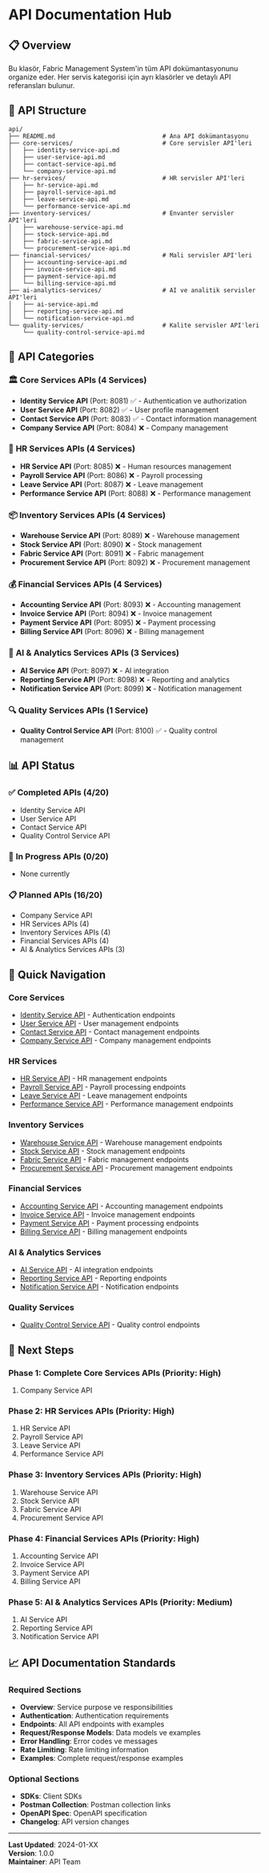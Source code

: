 # API Documentation Hub

## 📋 Overview

Bu klasör, Fabric Management System'in tüm API dokümantasyonunu organize eder. Her servis kategorisi için ayrı klasörler ve detaylı API referansları bulunur.

## 📖 API Structure

```
api/
├── README.md                              # Ana API dokümantasyonu
├── core-services/                         # Core servisler API'leri
│   ├── identity-service-api.md
│   ├── user-service-api.md
│   ├── contact-service-api.md
│   └── company-service-api.md
├── hr-services/                           # HR servisler API'leri
│   ├── hr-service-api.md
│   ├── payroll-service-api.md
│   ├── leave-service-api.md
│   └── performance-service-api.md
├── inventory-services/                    # Envanter servisler API'leri
│   ├── warehouse-service-api.md
│   ├── stock-service-api.md
│   ├── fabric-service-api.md
│   └── procurement-service-api.md
├── financial-services/                    # Mali servisler API'leri
│   ├── accounting-service-api.md
│   ├── invoice-service-api.md
│   ├── payment-service-api.md
│   └── billing-service-api.md
├── ai-analytics-services/                 # AI ve analitik servisler API'leri
│   ├── ai-service-api.md
│   ├── reporting-service-api.md
│   └── notification-service-api.md
└── quality-services/                      # Kalite servisler API'leri
    └── quality-control-service-api.md
```

## 🎯 API Categories

### 🏛️ **Core Services APIs** (4 Services)

- **Identity Service API** (Port: 8081) ✅ - Authentication ve authorization
- **User Service API** (Port: 8082) ✅ - User profile management
- **Contact Service API** (Port: 8083) ✅ - Contact information management
- **Company Service API** (Port: 8084) ❌ - Company management

### 👥 **HR Services APIs** (4 Services)

- **HR Service API** (Port: 8085) ❌ - Human resources management
- **Payroll Service API** (Port: 8086) ❌ - Payroll processing
- **Leave Service API** (Port: 8087) ❌ - Leave management
- **Performance Service API** (Port: 8088) ❌ - Performance management

### 📦 **Inventory Services APIs** (4 Services)

- **Warehouse Service API** (Port: 8089) ❌ - Warehouse management
- **Stock Service API** (Port: 8090) ❌ - Stock management
- **Fabric Service API** (Port: 8091) ❌ - Fabric management
- **Procurement Service API** (Port: 8092) ❌ - Procurement management

### 💰 **Financial Services APIs** (4 Services)

- **Accounting Service API** (Port: 8093) ❌ - Accounting management
- **Invoice Service API** (Port: 8094) ❌ - Invoice management
- **Payment Service API** (Port: 8095) ❌ - Payment processing
- **Billing Service API** (Port: 8096) ❌ - Billing management

### 🤖 **AI & Analytics Services APIs** (3 Services)

- **AI Service API** (Port: 8097) ❌ - AI integration
- **Reporting Service API** (Port: 8098) ❌ - Reporting and analytics
- **Notification Service API** (Port: 8099) ❌ - Notification management

### 🔍 **Quality Services APIs** (1 Service)

- **Quality Control Service API** (Port: 8100) ✅ - Quality control management

## 📊 API Status

### ✅ **Completed APIs** (4/20)

- Identity Service API
- User Service API
- Contact Service API
- Quality Control Service API

### 🚧 **In Progress APIs** (0/20)

- None currently

### 📋 **Planned APIs** (16/20)

- Company Service API
- HR Services APIs (4)
- Inventory Services APIs (4)
- Financial Services APIs (4)
- AI & Analytics Services APIs (3)

## 🚀 Quick Navigation

### **Core Services**

- [Identity Service API](core-services/identity-service-api.md) - Authentication endpoints
- [User Service API](core-services/user-service-api.md) - User management endpoints
- [Contact Service API](core-services/contact-service-api.md) - Contact management endpoints
- [Company Service API](core-services/company-service-api.md) - Company management endpoints

### **HR Services**

- [HR Service API](hr-services/hr-service-api.md) - HR management endpoints
- [Payroll Service API](hr-services/payroll-service-api.md) - Payroll processing endpoints
- [Leave Service API](hr-services/leave-service-api.md) - Leave management endpoints
- [Performance Service API](hr-services/performance-service-api.md) - Performance management endpoints

### **Inventory Services**

- [Warehouse Service API](inventory-services/warehouse-service-api.md) - Warehouse management endpoints
- [Stock Service API](inventory-services/stock-service-api.md) - Stock management endpoints
- [Fabric Service API](inventory-services/fabric-service-api.md) - Fabric management endpoints
- [Procurement Service API](inventory-services/procurement-service-api.md) - Procurement management endpoints

### **Financial Services**

- [Accounting Service API](financial-services/accounting-service-api.md) - Accounting management endpoints
- [Invoice Service API](financial-services/invoice-service-api.md) - Invoice management endpoints
- [Payment Service API](financial-services/payment-service-api.md) - Payment processing endpoints
- [Billing Service API](financial-services/billing-service-api.md) - Billing management endpoints

### **AI & Analytics Services**

- [AI Service API](ai-analytics-services/ai-service-api.md) - AI integration endpoints
- [Reporting Service API](ai-analytics-services/reporting-service-api.md) - Reporting endpoints
- [Notification Service API](ai-analytics-services/notification-service-api.md) - Notification endpoints

### **Quality Services**

- [Quality Control Service API](quality-services/quality-control-service-api.md) - Quality control endpoints

## 🎯 Next Steps

### **Phase 1: Complete Core Services APIs** (Priority: High)

1. Company Service API

### **Phase 2: HR Services APIs** (Priority: High)

1. HR Service API
2. Payroll Service API
3. Leave Service API
4. Performance Service API

### **Phase 3: Inventory Services APIs** (Priority: High)

1. Warehouse Service API
2. Stock Service API
3. Fabric Service API
4. Procurement Service API

### **Phase 4: Financial Services APIs** (Priority: High)

1. Accounting Service API
2. Invoice Service API
3. Payment Service API
4. Billing Service API

### **Phase 5: AI & Analytics Services APIs** (Priority: Medium)

1. AI Service API
2. Reporting Service API
3. Notification Service API

## 📈 API Documentation Standards

### **Required Sections**

- **Overview**: Service purpose ve responsibilities
- **Authentication**: Authentication requirements
- **Endpoints**: All API endpoints with examples
- **Request/Response Models**: Data models ve examples
- **Error Handling**: Error codes ve messages
- **Rate Limiting**: Rate limiting information
- **Examples**: Complete request/response examples

### **Optional Sections**

- **SDKs**: Client SDKs
- **Postman Collection**: Postman collection links
- **OpenAPI Spec**: OpenAPI specification
- **Changelog**: API version changes

---

**Last Updated**: 2024-01-XX  
**Version**: 1.0.0  
**Maintainer**: API Team
